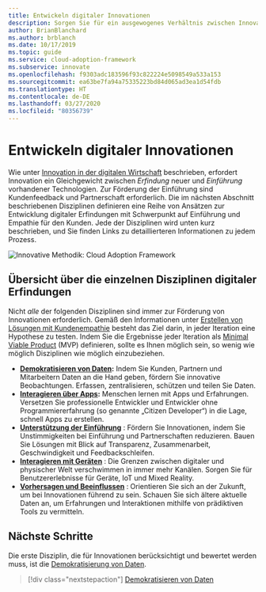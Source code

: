 ```yaml
---
title: Entwickeln digitaler Innovationen
description: Sorgen Sie für ein ausgewogenes Verhältnis zwischen Innovation und Akzeptanz, und berücksichtigen Sie bei der Entwicklung digitaler Innovationen sowohl die Kundenakzeptanz als auch die Anforderungen des Kunden.
author: BrianBlanchard
ms.author: brblanch
ms.date: 10/17/2019
ms.topic: guide
ms.service: cloud-adoption-framework
ms.subservice: innovate
ms.openlocfilehash: f9303adc183596f93c822224e5098549a533a153
ms.sourcegitcommit: ea63be7fa94a75335223bd84d065ad3ea1d54fdb
ms.translationtype: HT
ms.contentlocale: de-DE
ms.lasthandoff: 03/27/2020
ms.locfileid: "80356739"
---
```

# <a name="develop-digital-inventions"></a>Entwickeln digitaler Innovationen

Wie unter [Innovation in der digitalen Wirtschaft](./index.md) beschrieben, erfordert Innovation ein Gleichgewicht zwischen *Erfindung* neuer und *Einführung* vorhandener Technologien. Zur Förderung der Einführung sind Kundenfeedback und Partnerschaft erforderlich. Die im nächsten Abschnitt beschriebenen Disziplinen definieren eine Reihe von Ansätzen zur Entwicklung digitaler Erfindungen mit Schwerpunkt auf Einführung und Empathie für den Kunden. Jede der Disziplinen wird unten kurz beschrieben, und Sie finden Links zu detaillierteren Informationen zu jedem Prozess.

![Innovative Methodik: Cloud Adoption Framework](../../_images/innovate/innovate-methodology.png)

## <a name="summary-of-each-discipline-of-digital-invention"></a>Übersicht über die einzelnen Disziplinen digitaler Erfindungen

Nicht *alle* der folgenden Disziplinen sind immer zur Förderung von Innovationen erforderlich. Gemäß den Informationen unter [Erstellen von Lösungen mit Kundenempathie](./build.md) besteht das Ziel darin, in jeder Iteration eine Hypothese zu testen. Indem Sie die Ergebnisse jeder Iteration als [Minimal Viable Product](../../govern/policy-compliance/index.md) (MVP) definieren, sollte es Ihnen möglich sein, so wenig wie möglich Disziplinen wie möglich einzubeziehen.

- **[Demokratisieren von Daten](./data.md):** Indem Sie Kunden, Partnern und Mitarbeitern Daten an die Hand geben, fördern Sie innovative Beobachtungen. Erfassen, zentralisieren, schützen und teilen Sie Daten.
- **[Interagieren über Apps](./apps.md):** Menschen lernen mit Apps und Erfahrungen. Versetzen Sie professionelle Entwickler und Entwickler ohne Programmiererfahrung (so genannte „Citizen Developer“) in die Lage, schnell Apps zu erstellen.
- **[Unterstützung der Einführung](./ci-cd.md)** : Fördern Sie Innovationen, indem Sie Unstimmigkeiten bei Einführung und Partnerschaften reduzieren. Bauen Sie Lösungen mit Blick auf Transparenz, Zusammenarbeit, Geschwindigkeit und Feedbackschleifen.
- **[Interagieren mit Geräten](./devices.md)** : Die Grenzen zwischen digitaler und physischer Welt verschwimmen in immer mehr Kanälen. Sorgen Sie für Benutzererlebnisse für Geräte, IoT und Mixed Reality.
- **[Vorhersagen und Beeinflussen](./predict.md)** : Orientieren Sie sich an der Zukunft, um bei Innovationen führend zu sein. Schauen Sie sich ältere aktuelle Daten an, um Erfahrungen und Interaktionen mithilfe von prädiktiven Tools zu vermitteln.

## <a name="next-steps"></a>Nächste Schritte

Die erste Disziplin, die für Innovationen berücksichtigt und bewertet werden muss, ist die [Demokratisierung von Daten](./data.md).

> [!div class="nextstepaction"]
> [Demokratisieren von Daten](./data.md)
